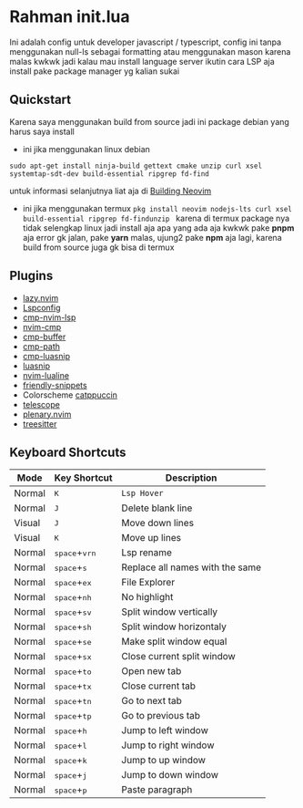 # Rahman init.lua
Ini adalah config untuk developer javascript / typescript, config ini tanpa menggunakan null-ls sebagai formatting atau menggunakan mason karena malas kwkwk jadi kalau mau install language server ikutin cara LSP aja install pake package manager yg kalian sukai

## Quickstart
Karena saya menggunakan build from source jadi ini package debian yang harus saya install
- ini jika menggunakan linux debian 
```
sudo apt-get install ninja-build gettext cmake unzip curl xsel systemtap-sdt-dev build-essential ripgrep fd-find
```
untuk informasi selanjutnya liat aja di [Building Neovim](https://github.com/neovim/neovim/wiki/Building-Neovim)

- ini jika menggunakan termux
```pkg install neovim nodejs-lts curl xsel build-essential ripgrep fd-findunzip ```
karena di termux package nya tidak selengkap linux jadi install aja apa yang ada aja kwkwk pake **pnpm** aja error gk jalan, pake **yarn** malas, ujung2 pake **npm** aja lagi, karena build from source juga gk bisa di termux

## Plugins

- [lazy.nvim](https://github.com/folke/lazy.nvim)
- [Lspconfig](https://github.com/neovim/nvim-lspconfig)
- [cmp-nvim-lsp](https://github.com/hrsh7th/cmp-nvim-lsp)
- [nvim-cmp](https://github.com/hrsh7th/nvim-cmp)
- [cmp-buffer](https://github.com/hrsh7th/cmp-buffer)
- [cmp-path](https://github.com/hrsh7th/cmp-path)
- [cmp-luasnip](https://github.com/saadparwaiz1/cmp_luasnip)
- [luasnip](https://github.com/L3M0N4D3/LuaSnip)
- [nvim-lualine](https://github.com/nvim-lualine/lualine.nvim)
- [friendly-snippets](https://github.com/rafamadriz/friendly-snippets)
- Colorscheme [catppuccin](https://github.com/catppuccin/nvim)
- [telescope](https://github.com/nvim-telescope/telescope.nvim)
- [plenary.nvim](https://github.com/nvim-lua/plenary.nvim)
- [treesitter](https://github.com/nvim-treesitter/nvim-treesitter)

## Keyboard Shortcuts
| Mode | Key Shortcut | Description |
|-----|-----|-----|
| Normal | <kbd>K</kbd> | `Lsp Hover` |
| Normal | <kbd>J</kbd> | Delete blank line |
| Visual | <kbd>J</kbd> | Move down lines |
| Visual | <kbd>K</kbd> | Move up lines |
| Normal | <kbd>space</kbd>+<kbd>vrn</kbd> | Lsp rename |
| Normal | <kbd>space</kbd>+<kbd>s</kbd> | Replace all names with the same |
| Normal | <kbd>space</kbd>+<kbd>ex</kbd> | File Explorer |
| Normal | <kbd>space</kbd>+<kbd>nh</kbd> | No highlight | 
| Normal | <kbd>space</kbd>+<kbd>sv</kbd> | Split window vertically |
| Normal | <kbd>space</kbd>+<kbd>sh</kbd> | Split window horizontaly |
| Normal | <kbd>space</kbd>+<kbd>se</kbd> | Make split window equal |
| Normal | <kbd>space</kbd>+<kbd>sx</kbd> | Close current split window |
| Normal | <kbd>space</kbd>+<kbd>to</kbd> | Open new tab |
| Normal | <kbd>space</kbd>+<kbd>tx</kbd> | Close current tab |
| Normal | <kbd>space</kbd>+<kbd>tn</kbd> | Go to next tab |
| Normal | <kbd>space</kbd>+<kbd>tp</kbd> | Go to previous tab |
| Normal | <kbd>space</kbd>+<kbd>h</kbd> | Jump to left window |
| Normal | <kbd>space</kbd>+<kbd>l</kbd> | Jump to right window |
| Normal | <kbd>space</kbd>+<kbd>k</kbd> | Jump to up window |
| Normal | <kbd>space</kbd>+<kbd>j</kbd> | Jump to down window |
| Normal | <kbd>space</kbd>+<kbd>p</kbd> | Paste paragraph |


